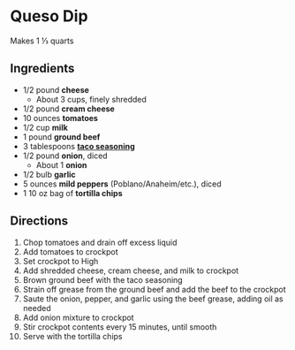 # Queso Dip

Makes 1 ⅓ quarts

## Ingredients

- 1/2 pound **cheese**
    - About 3 cups, finely shredded
- 1/2 pound **cream cheese**
- 10 ounces **tomatoes**
- 1/2 cup **milk**
- 1 pound **ground beef**
- 3 tablespoons [**taco seasoning**](Seasonings/Taco%20Seasoning.md)
- 1/2 pound **onion**, diced
    - About 1 **onion**
- 1/2 bulb **garlic**
- 5 ounces **mild peppers** (Poblano/Anaheim/etc.), diced
- 1 10 oz bag of **tortilla chips**

## Directions

1. Chop tomatoes and drain off excess liquid
1. Add tomatoes to crockpot
1. Set crockpot to High
1. Add shredded cheese, cream cheese, and milk to crockpot
1. Brown ground beef with the taco seasoning
1. Strain off grease from the ground beef and add the beef to the crockpot
1. Saute the onion, pepper, and garlic using the beef grease, adding oil as needed
1. Add onion mixture to crockpot
1. Stir crockpot contents every 15 minutes, until smooth
1. Serve with the tortilla chips
